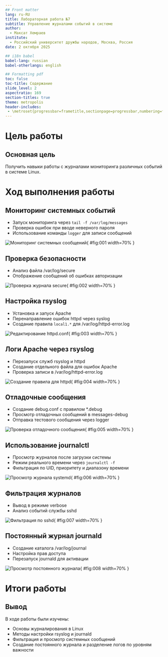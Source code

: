 ```yaml
---
## Front matter
lang: ru-RU
title: Лабораторная работа №7
subtitle: Управление журналами событий в системе
author:
  - Максат Хемраев
institute:
  - Российский университет дружбы народов, Москва, Россия
date: 2 октября 2025

## i18n babel
babel-lang: russian
babel-otherlangs: english

## Formatting pdf
toc: false
toc-title: Содержание
slide_level: 2
aspectratio: 169
section-titles: true
theme: metropolis
header-includes:
 - \metroset{progressbar=frametitle,sectionpage=progressbar,numbering=fraction}
---
```


# Цель работы

## Основная цель

Получить навыки работы с журналами мониторинга различных событий в системе Linux.

# Ход выполнения работы

## Мониторинг системных событий

- Запуск мониторинга через `tail -f /var/log/messages`
- Проверка ошибок при вводе неверного пароля
- Использование команды `logger` для записи сообщений

![Мониторинг системных сообщений](Screenshot_1.png){ #fig:001 width=70% }

## Проверка безопасности

- Анализ файла /var/log/secure
- Отображение сообщений об ошибках авторизации

![Проверка журнала secure](Screenshot_3.png){ #fig:002 width=70% }

## Настройка rsyslog

- Установка и запуск Apache
- Перенаправление ошибок httpd через syslog
- Создание правила `local1.*` для /var/log/httpd-error.log

![Редактирование httpd.conf](Screenshot_6.png){ #fig:003 width=70% }

## Логи Apache через rsyslog

- Перезапуск служб rsyslog и httpd
- Создание отдельного файла для ошибок Apache
- Проверка записи в /var/log/httpd-error.log

![Создание правила для httpd](Screenshot_7.png){ #fig:004 width=70% }

## Отладочные сообщения

- Создание debug.conf с правилом *.debug
- Просмотр отладочных сообщений в messages-debug
- Отправка тестового сообщения через logger

![Проверка отладочного сообщения](Screenshot_9.png){ #fig:005 width=70% }

## Использование journalctl

- Просмотр журналов после загрузки системы
- Режим реального времени через `journalctl -f`
- Фильтрация по UID, приоритету и диапазону времени

![Просмотр журнала systemd](Screenshot_10.png){ #fig:006 width=70% }

## Фильтрация журналов

- Вывод в режиме verbose
- Анализ событий службы sshd

![Фильтрация по sshd](Screenshot_19.png){ #fig:007 width=70% }

## Постоянный журнал journald

- Создание каталога /var/log/journal
- Настройка прав доступа
- Перезапуск journald для активации

![Просмотр постоянного журнала](Screenshot_20.png){ #fig:008 width=70% }

# Итоги работы

## Вывод
В ходе работы были изучены:
- Основы журналирования в Linux
- Методы настройки rsyslog и journald
- Фильтрация и просмотр системных сообщений
- Создание постоянного журнала и разделение логов по уровням важности
